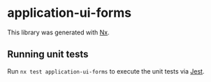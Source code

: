 # application-ui-forms

This library was generated with [Nx](https://nx.dev).

## Running unit tests

Run `nx test application-ui-forms` to execute the unit tests via [Jest](https://jestjs.io).
